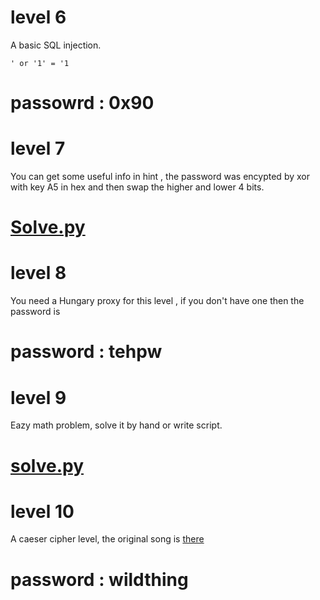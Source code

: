 # level 6
A basic SQL injection.
```
' or '1' = '1
```
# passowrd : 0x90

# level 7
You can get some useful info in hint , the password was encypted by xor with key A5 in hex and then swap the higher and lower 4 bits.
# [Solve.py](https://github.com/leohammer123/CTF/blob/main/hax.tor/level_challenge/src/lv7.py)

# level 8
You need a Hungary proxy for this level , if you don't have one then the password is 
# password : tehpw
# level 9 
Eazy math problem, solve it by hand or write script.
# [solve.py](https://github.com/leohammer123/CTF/blob/main/hax.tor/level_challenge/src/lv9.py)
# level 10
A caeser cipher level, the original song is [there](http://www.poppyfields.net/filks/00278.html)
# password : wildthing
